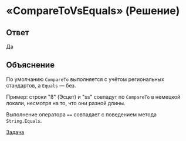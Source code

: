 # «CompareToVsEquals» (Решение)

## Ответ

Да

## Объяснение

По умолчанию `CompareTo` выполняется с учётом региональных стандартов, а `Equals` — без.

Пример: строки "ß" (Эсцет) и "ss" совпадут по `CompareTo` в немецкой локали, несмотря на то, что они разной длины.

Выполнение оператора `==` совпадает с поведением метода `String.Equals`.

[Задача](./CompareToVsEquals-P.md)